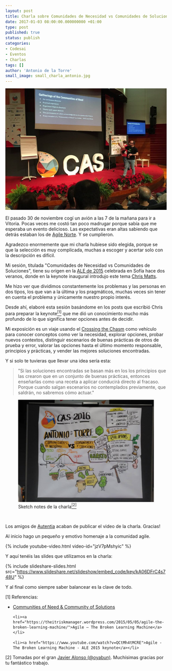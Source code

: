 ```yaml
---
layout: post
title: Charla sobre Comunidades de Necesidad vs Comunidades de Soluciones en la CAS2016
date: 2017-01-03 08:00:00.000000000 +01:00
type: post
published: true
status: publish
categories:
- Codesai
- Eventos
- Charlas
tags: []
author: 'Antonio de la Torre'
small_image: small_charla_antonio.jpg
---
```


<img src="/assets/charla_antonio.jpg" alt="charla antonio">

El pasado 30 de noviembre cogí un avión a las 7 de la mañana para ir a Vitoria. Pocas veces me costó tan poco madrugar porque sabía que me esperaba un evento delicioso. Las expectativas eran altas sabiendo que detrás estaban los de [Agile Norte](https://www.meetup.com/AgileNorte/). Y se cumplieron.

Agradezco enormemente que mi charla hubiese sido elegida, porque se que la selección es muy complicada, muchas a escoger y acertar solo con la descripción es difícil.

Mi sesión, titulada "Comunidades de Necesidad vs Comunidades de Soluciones", tiene su origen en la [ALE de 2015](http://ale2015.eu/) celebrada en Sofía hace dos veranos, donde en la keynote inaugural introdujo este tema [Chris Matts](https://twitter.com/PapaChrisMatts).

Me hizo ver que dividimos constantemente los problemas y las personas en dos tipos, los que van a la última y los pragmáticos, muchas veces sin tener en cuenta el problema y únicamente nuestro propio interés.

Desde ahí, elaboré esta sesión basándome en los posts que escribió Chris para preparar la keynote<a href="#nota1"><sup>[1]</sup></a> que me dió un conocimiento mucho más profundo de lo que significa tener opciones antes de decidir.

Mi exposición es un viaje usando el [Crossing the Chasm](https://en.wikipedia.org/wiki/Crossing_the_Chasm) como vehículo para conocer conceptos como ver la necesidad, explorar opciones, probar nuevos contextos, distinguir escenarios de buenas prácticas de otros de prueba y error, valorar las opciones hasta el último momento responsable, principios y prácticas, y vender las mejores soluciones encontradas.

Y si solo te tuvieras que llevar una idea sería esta:

<blockquote>
"Si las soluciones encontradas se basan más en los los principios que las crearon que en un conjunto de buenas prácticas, entonces enseñarlas como una receta a aplicar conducirá directo al fracaso. Porque cuando salgan escenarios no contemplados previamente, que saldrán, no sabremos cómo actuar."
</blockquote>

<figure>
    <img src="/assets/charla_antonio_esquema.jpg" alt="charla antonio">
    <figcaption>Sketch notes de la charla<a href="#nota2"><sup>[2]</sup></a></figcaption>
</figure>
<br>

Los amigos de [Autentia](https://www.autentia.com/) acaban de publicar el video de la charla. Gracias!

Al inicio hago un pequeño y emotivo homenaje a la comunidad agile.

{% include youtube-video.html video-id="jzV7pMshyic" %}

Y aquí tenéis las slides que utilizamos en la charla:

{% include slideshare-slides.html src="https://www.slideshare.net/slideshow/embed_code/key/kA06DFrC4s748U" %}

Y al final como siempre saber balancear es la clave de todo.


<div class="foot-note">
   <a name="nota1"></a> [1] Referencias:
   <ul>
    <li><a href="https://theitriskmanager.wordpress.com/2015/04/19/communities-of-need-community-of-solutions/">Communities of Need &amp; Community of Solutions</a></li>

    <li><a href="https://theitriskmanager.wordpress.com/2015/05/05/agile-the-broken-learning-machine/">Agile – The Broken Learning Machine</a></li>

    <li><a href="https://www.youtube.com/watch?v=QCtMh4tMCRE">Agile - The Broken Learning Machine - ALE 2015 keynote</a></li>
   </ul>
</div>

<div class="foot-note">
   <a name="nota2"></a> [2] Tomadas por el gran <a href="https://twitter.com/oyabun?lang=en">Javier Alonso (@oyabun)</a>. Muchísimas gracias por tu fantástico trabajo.
</div>
